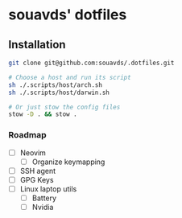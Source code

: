 # souavds' dotfiles

## Installation

```bash
git clone git@github.com:souavds/.dotfiles.git

# Choose a host and run its script
sh ./.scripts/host/arch.sh
sh ./.scripts/host/darwin.sh

# Or just stow the config files
stow -D . && stow .
```

### Roadmap

- [ ] Neovim
    - [ ] Organize keymapping
- [ ] SSH agent
- [ ] GPG Keys
- [ ] Linux laptop utils
    - [ ] Battery
    - [ ] Nvidia
